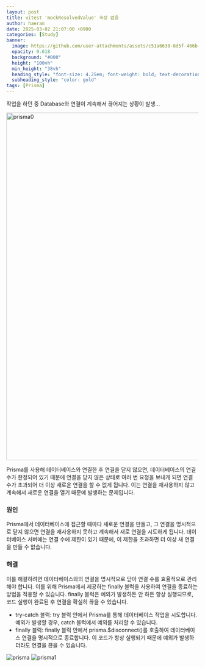 ```yaml
---
layout: post
title: vitest 'mockResolvedValue' 속성 없음
author: haeran
date: 2025-03-02 21:07:00 +0900
categories: [Study]
banner:
  image: https://github.com/user-attachments/assets/c51a6630-8d5f-466b-b844-8abc28f02a96
  opacity: 0.618
  background: "#000"
  height: "100vh"
  min_height: "38vh"
  heading_style: "font-size: 4.25em; font-weight: bold; text-decoration: underline"
  subheading_style: "color: gold"
tags: [Prisma]
---
```


작업을 하던 중 Database와 연결이 계속해서 끊어지는 상황이 발생...

<img width="912" alt="prisma0" src="https://github.com/user-attachments/assets/b52fea39-833e-41e2-8e3d-d27f31c7de85" />

Prisma를 사용해 데이터베이스와 연결한 후 연결을 닫지 않으면, 데이터베이스의 연결 수가 한정되어 있기 때문에 연결을 닫지 않은 상태로 여러 번 요청을 보내게 되면 연결 수가 초과되어 더 이상 새로운 연결을 할 수 없게 됩니다. 이는 연결을 재사용하지 않고 계속해서 새로운 연결을 열기 때문에 발생하는 문제입니다.

### 원인

Prisma에서 데이터베이스에 접근할 때마다 새로운 연결을 만들고, 그 연결을 명시적으로 닫지 않으면 연결을 재사용하지 못하고 계속해서 새로 연결을 시도하게 됩니다. 데이터베이스 서버에는 연결 수에 제한이 있기 때문에, 이 제한을 초과하면 더 이상 새 연결을 만들 수 없습니다.

### 해결

이를 해결하려면 데이터베이스와의 연결을 명시적으로 닫아 연결 수를 효율적으로 관리해야 합니다. 이를 위해 Prisma에서 제공하는 finally 블럭을 사용하여 연결을 종료하는 방법을 적용할 수 있습니다. finally 블럭은 예외가 발생하든 안 하든 항상 실행되므로, 코드 실행이 완료된 후 연결을 확실히 끊을 수 있습니다.

- try-catch 블럭: try 블럭 안에서 Prisma를 통해 데이터베이스 작업을 시도합니다. 예외가 발생할 경우, catch 블럭에서 예외를 처리할 수 있습니다.
- finally 블럭: finally 블럭 안에서 prisma.$disconnect()를 호출하여 데이터베이스 연결을 명시적으로 종료합니다. 이 코드가 항상 실행되기 때문에 예외가 발생하더라도 연결을 끊을 수 있습니다.

![prisma](https://github.com/user-attachments/assets/84c941fc-8071-4339-b791-1f85562073b8)
![prisma1](https://github.com/user-attachments/assets/4ffd2631-b429-4e10-afb5-4b8edac60f4b)
